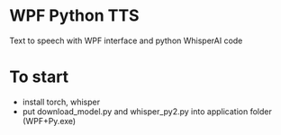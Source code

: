 # WPF Python TTS
Text to speech with WPF interface and python WhisperAI code

# To start
- install torch, whisper
- put download_model.py and whisper_py2.py into application folder (WPF+Py.exe)
